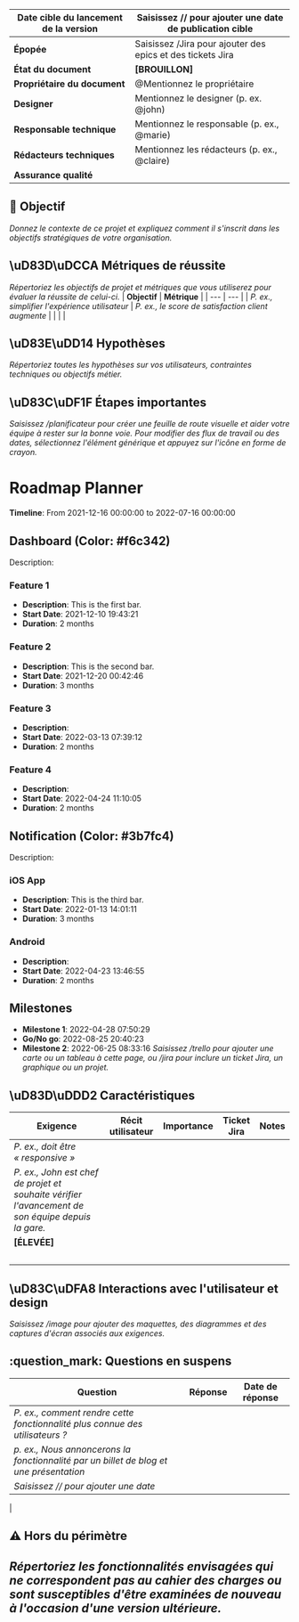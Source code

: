| **Date cible du lancement de la version** | Saisissez // pour ajouter une date de publication cible |
| --- | --- |
| **Épopée** | Saisissez /Jira pour ajouter des epics et des tickets Jira |
| **État du document** | **[BROUILLON]** |
| **Propriétaire du document** | @Mentionnez le propriétaire |
| **Designer** | Mentionnez le designer (p. ex. @john) |
| **Responsable technique** | Mentionnez le responsable (p. ex., @marie) |
| **Rédacteurs techniques** | Mentionnez les rédacteurs (p. ex., @claire) |
| **Assurance qualité** |  |
## 🎯 Objectif
_Donnez le contexte de ce projet et expliquez comment il s'inscrit dans les objectifs stratégiques de votre organisation._

## \uD83D\uDCCA Métriques de réussite
_Répertoriez les objectifs de projet et métriques que vous utiliserez pour évaluer la réussite de celui-ci._
| **Objectif** | **Métrique** |
| --- | --- |
| _P. ex., simplifier l'expérience utilisateur_
 | _P. ex., le score de satisfaction client augmente_
 |
|  |  |
## \uD83E\uDD14 Hypothèses
_Répertoriez toutes les hypothèses sur vos utilisateurs, contraintes techniques ou objectifs métier._

## \uD83C\uDF1F Étapes importantes
_Saisissez /planificateur pour créer une feuille de route visuelle et aider votre équipe à rester sur la bonne voie. Pour modifier des flux de travail ou des dates, sélectionnez l'élément générique et appuyez sur l'icône en forme de crayon._
# Roadmap Planner

**Timeline**: From 2021-12-16 00:00:00 to 2022-07-16 00:00:00

## Dashboard (Color: #f6c342)
Description: 

### Feature 1
- **Description**: This is the first bar.
- **Start Date**: 2021-12-10 19:43:21
- **Duration**: 2 months

### Feature 2
- **Description**: This is the second bar.
- **Start Date**: 2021-12-20 00:42:46
- **Duration**: 3 months

### Feature 3
- **Description**: 
- **Start Date**: 2022-03-13 07:39:12
- **Duration**: 2 months

### Feature 4
- **Description**: 
- **Start Date**: 2022-04-24 11:10:05
- **Duration**: 2 months

## Notification (Color: #3b7fc4)
Description: 

### iOS App
- **Description**: This is the third bar.
- **Start Date**: 2022-01-13 14:01:11
- **Duration**: 3 months

### Android
- **Description**: 
- **Start Date**: 2022-04-23 13:46:55
- **Duration**: 2 months

## Milestones
- **Milestone 1**: 2022-04-28 07:50:29
- **Go/No go**: 2022-08-25 20:40:23
- **Milestone 2**: 2022-06-25 08:33:16
_Saisissez /trello pour ajouter une carte ou un tableau à cette page, ou /jira pour inclure un ticket Jira, un graphique ou un projet._

## \uD83D\uDDD2 Caractéristiques
| **Exigence** | **Récit utilisateur** | **Importance** | **Ticket Jira** | **Notes** |
| --- | --- | --- | --- | --- |
| _P. ex., doit être « responsive »_
 | _P. ex., John est chef de projet et souhaite vérifier l'avancement de son équipe depuis la gare._
 | **[ÉLEVÉE]** |  |  |
|   |   |   |   |   |
## \uD83C\uDFA8 Interactions avec l'utilisateur et design
_Saisissez /image pour ajouter des maquettes, des diagrammes et des captures d'écran associés aux exigences._

## :question_mark: Questions en suspens
| **Question** | **Réponse** | **Date de réponse** |
| --- | --- | --- |
| _P. ex., comment rendre cette fonctionnalité plus connue des utilisateurs ?_
 | _p. ex., Nous annoncerons la fonctionnalité par un billet de blog et une présentation_
 | _Saisissez // pour ajouter une date_
 |
## :warning: Hors du périmètre
_Répertoriez les fonctionnalités envisagées qui ne correspondent pas au cahier des charges ou sont susceptibles d'être examinées de nouveau à l'occasion d'une version ultérieure._
- 